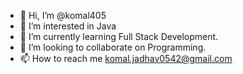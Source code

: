 - 👋 Hi, I’m @komal405
- 👀 I’m interested in Java
- 🌱 I’m currently learning Full Stack Development.
- 💞️ I’m looking to collaborate on Programming.
- 📫 How to reach me komal.jadhav0542@gmail.com

<!---
komal405/komal405 is a ✨ special ✨ repository because its `README.md` (this file) appears on your GitHub profile.
You can click the Preview link to take a look at your changes.
--->
